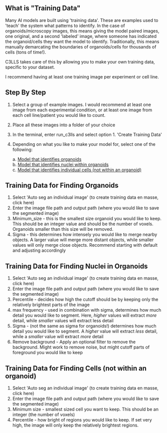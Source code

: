 ## What is "Training Data"

Many AI models are built using 'training data'. These are examples used to 'teach' the system what patterns to identify. In the case of organoids/microscopy images, this means giving the model paired images, one original, and a second 'labeled' image, where someone has indicated the organoid/cells they want the model to identify. Traditionally, this means manually demarcating the boundaries of organoids/cells for thousands of cells (tons of time!). 

C3LLS takes care of this by allowing you to make your own training data, specific to your dataset. 

I recommend having at least one training image per experiment or cell line. 

## Step By Step

1. Select a group of example images. I would recommend at least one image from each experimental condition, or at least one image from each cell line/patient you would like to count.
2. Place all these images into a folder of your choice
3. In the terminal, enter run_c3lls and select option 1. 'Create Training Data'
4. Depending on what you like to make your model for, select one of the following:

	a. [Model that identifies organoids](#Training-Data-for-Finding-Organoids)  
	b. [Model that identifies nuclei within organoids](#Training-Data-for-Finding-Nuclei-in-Organoids)  
	c. [Model that identifies individual cells (not within an organoid)](#Training-Data-for-Finding-Cells (not within an organoid))



## Training Data for Finding Organoids

1. Select 'Auto seg an individual image' (to create training data en masse, click here)
2. Enter the image file path and output path (where you would like to save the segmented image)
3. Minimum_size - this is the smallest size organoid you would like to keep. This should be an integer value and should be the number of voxels. Organoids smaller than this size will be removed. 
4. Sigma - this determines how intensely you would like to merge nearby objects. A larger value will merge more distant objects, while smaller values will only merge close objects. Recommend starting with default and adjusting accordingly
   
## Training Data for Finding Nuclei in Organoids

1. Select 'Auto seg an individual image' (to create training data en masse, click here)
2. Enter the image file path and output path (where you would like to save the segmented image)
3. Percentile - decides how high the cutoff should be by keeping only the relatively brightest parts of the image
4. max frequency - used in combination with sigma, determines how much detail you would like to segment. Here, _higher_ values will extract _more_ detail, while _smaller_ values will extract less detail
5. Sigma - (not the same as sigma for organoids!) determines how much detail you would like to segment. A _higher_ value will extract _less_ detail, while a _smaller_ value will extract _more_ detail
6. Remove background - Apply an optional filter to remove the background. Might work to remove noise, but might cutoff parts of foreground you would like to keep



## Training Data for Finding Cells (not within an organoid)

1. Select 'Auto seg an individual image' (to create training data en masse, click here)
2. Enter the image file path and output path (where you would like to save the segmented image)
3. Minimum size - smallest sized cell you want to keep. This should be an integer (the number of voxels)
4. Percentile - how bright of regions you would like to keep. If set very high, the image will only keep the relatively brightest regions.

